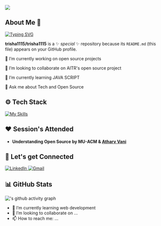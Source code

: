 <img src="https://komarev.com/ghpvc/?username=trisha1115&label=Profile+Views&color=2f81f7&style=for-the-badge" />


## About Me 👤
[![Typing SVG](https://readme-typing-svg.demolab.com?font=Fira+Code&pause=1000&background=FFFFFF00&width=435&lines=Tech-Xplorer+%7C+Developer)](https://git.io/typing-svg)

**trisha1115/trisha1115** is a ✨ _special_ ✨ repository because its `README.md` (this file) appears on your GitHub profile.

🔭 I’m currently working on open source projects


👯 I’m looking to collaborate on AITR's open source project

🌱 I’m currently learning JAVA SCRIPT

💬 Ask me about Tech and Open Source


## ⚙️ Tech Stack

[![My Skills](https://skillicons.dev/icons?i=html,css,js,,cpp,c)](https://skills.thijs.gg)

## ❤️ Session's Attended

- #### Understanding Open Source by MU-ACM & [Atharv Vani](https://www.linkedin.com/in/atharv-vani110/)

## 🤝 Let's get Connected
<div align="left">
  <a href="<www.linkedin.com/in/trisha-paliwal-670221278>" target="_blank">
    <img alt="LinkedIn" src="https://img.shields.io/badge/linkedin-%230077B5.svg?style=for-the-badge&logo=linkedin&logoColor=white"/>
  </a>
  <a href="mailto:<trishapaliwal11@gmail.com>" target="_blank">
    <img alt="Gmail" src="https://img.shields.io/badge/Gmail-D14836?style=for-the-badge&logo=gmail&logoColor=white"/>
  </a>
  
</div>

## 📊 GitHub Stats

![<your-first-name>'s github activity graph](https://github-readme-activity-graph.vercel.app/graph?username=<your-github-username>&bg_color=1c1c1c&color=e6e6e6&line=e6e6e6&point=c2c2c2&area=true&area_color=c2c2c2&hide_border=true)

- 🌱 I’m currently learning web development
- 👯 I’m looking to collaborate on ...
- 📫 How to reach me: ...
